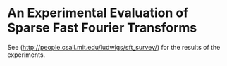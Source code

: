 An Experimental Evaluation of Sparse Fast Fourier Transforms
============================================================

See (http://people.csail.mit.edu/ludwigs/sft_survey/) for the results of the experiments.
